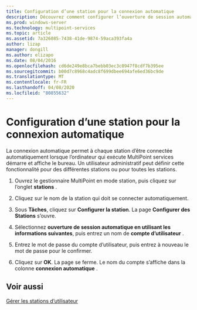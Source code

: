 ```yaml
---
title: Configuration d’une station pour la connexion automatique
description: Découvrez comment configurer l’ouverture de session automatique pour les stations MultiPoint services
ms.prod: windows-server
ms.technology: multipoint-services
ms.topic: article
ms.assetid: 7a326085-7438-41de-9874-59aca393fa4a
author: lizap
manager: dongill
ms.author: elizapo
ms.date: 08/04/2016
ms.openlocfilehash: cd6de249e8bca7bebb03ec3c0947f8cdf7b395ee
ms.sourcegitcommit: b00d7c8968c4adc8f699dbee694afe6ed36bc9de
ms.translationtype: MT
ms.contentlocale: fr-FR
ms.lasthandoff: 04/08/2020
ms.locfileid: "80855632"
---
```

# <a name="set-up-a-station-for-automatic-logon"></a>Configuration d’une station pour la connexion automatique
La connexion automatique permet à chaque station d’être connectée automatiquement lorsque l’ordinateur qui exécute MultiPoint services démarre et affiche le bureau. Un utilisateur administratif peut définir cette fonctionnalité pour des différentes stations ou pour toutes les stations.  
  
1.  Ouvrez le gestionnaire MultiPoint en mode station, puis cliquez sur l’onglet **stations** .  
  
2.  Cliquez sur le nom de la station qui doit se connecter automatiquement.  
  
3.  Sous **Tâches**, cliquez sur **Configurer la station**. La page **Configurer des Stations** s’ouvre.  
  
4.  Sélectionnez **ouverture de session automatique en utilisant les informations suivantes**, puis entrez un nom de **compte d’utilisateur** .  
  
5.  Entrez le mot de passe du compte d’utilisateur, puis entrez à nouveau le mot de passe pour le confirmer.  
  
6.  Cliquez sur **OK**. La page se ferme. Le nom du compte s’affiche dans la colonne **connexion automatique** .  
  
## <a name="see-also"></a>Voir aussi  
[Gérer les stations d’utilisateur](Manage-User-Stations.md)